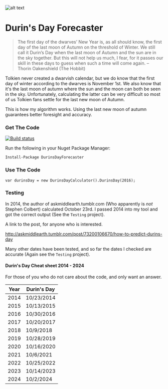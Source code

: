 ﻿![alt text](https://raw.githubusercontent.com/masterjeef/durins-day-forecaster/master/lotr.png "Durin's Day Forecaster")

# Durin's Day Forecaster

>The first day of the dwarves’ New Year is, as all should know,
>the first day of the last moon of Autumn on the threshold of
>Winter. We still call it Durin’s Day when the last moon of Autumn
>and the sun are in the sky together. But this will not help us
>much, I fear, for it passes our skill in these days to guess
>when such a time will come again.
>– Thorin Oakenshield (The Hobbit)

Tolkien never created a dwarvish calendar, but we do know that the first day of winter according to the dwarves is November 1st. We also know that it's the last moon of autumn where the sun and the moon can both be seen in the sky. Unfortunately, calculating the latter can be very difficult so most of us Tolkien fans settle for the last new moon of Autumn.

This is how my algorithm works. Using the last new moon of autumn guarantees better foresight and accuracy.

### Get The Code

[![Build status](https://ci.appveyor.com/api/projects/status/4cxufkrhjrv484my?svg=true)](https://ci.appveyor.com/project/masterjeef/durins-day-forecaster)

Run the following in your Nuget Package Manager:

    Install-Package DurinsDayForecaster

### Use The Code

    var durinsDay = new DurinsDayCalculator().DurinsDay(2016);

### Testing

In 2014, the author of askmiddlearth.tumblr.com (Who apparently is *not* Stephen Colbert) calculated October 23rd. I passed 2014 into my tool and got the correct output (See the `Testing` project).

A link to the post, for anyone who is interested.

http://askmiddlearth.tumblr.com/post/73200106670/how-to-predict-durins-day

Many other dates have been tested, and so far the dates I checked are accurate (Again see the `Testing` project).

#### Durin's Day Cheat sheet 2014 - 2024

For those of you who do not care about the code, and only want an answer.

| Year | Durin's Day |
| ---- | ----------- |
| 2014 | 10/23/2014  |
| 2015 | 10/13/2015  |
| 2016 | 10/30/2016  |
| 2017 | 10/20/2017  |
| 2018 | 10/9/2018   |
| 2019 | 10/28/2019  |
| 2020 | 10/16/2020  |
| 2021 | 10/6/2021   |
| 2022 | 10/25/2022  |
| 2023 | 10/14/2023  |
| 2024 | 10/2/2024   |
